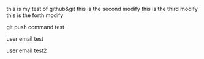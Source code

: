 this is my test of github&git
this is the second modify
this is the third modify
this is the forth modify


git push command test


user email test

user email test2

